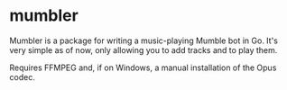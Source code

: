 # mumbler
Mumbler is a package for writing a music-playing Mumble bot in Go.
It's very simple as of now, only allowing you to add tracks and to play them.

Requires FFMPEG and, if on Windows, a manual installation of the Opus codec.
